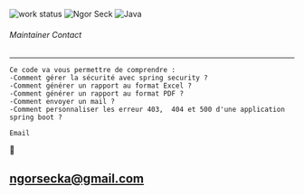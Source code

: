 
![work status](https://img.shields.io/badge/work-on%20progress-red.svg) 
![Ngor Seck](https://img.shields.io/badge/Ngor%20Seck-Java-green) 
![Java](https://img.shields.io/badge/Ngor%20Seck-Spring%20boot-yellowgreen)



###### Maintainer Contact
--- 
```
Ce code va vous permettre de comprendre :
-Comment gérer la sécurité avec spring security ?
-Comment générer un rapport au format Excel ?
-Comment générer un rapport au format PDF ?
-Comment envoyer un mail ?
-Comment personnaliser les erreur 403,  404 et 500 d'une application spring boot ?
```

```
Email
```
:email:
## ngorsecka@gmail.com

